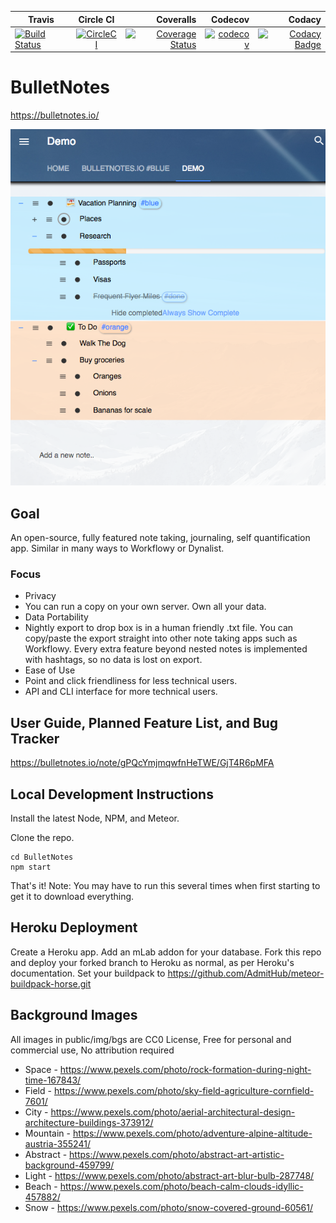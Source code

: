| Travis                                                                                                                        |                                                                      Circle CI                                            |                                                                                                                                                              Coveralls |                                                                                                                              Codecov | Codacy                                                                                                                                                                                                                                                            |
| ----------------------------------------------------------------------------------------------------------------------------- | :-----------------------------------------------------------------------------------------------------------------------: | ---------------------------------------------------------------------------------------------------------------------------------------------------------------------: | -----------------------------------------------------------------------------------------------------------------------------------: |  ---------------------------------------------------------------------------------------------------------------------------------------------------------------------------------------------------------------------------------------------------------------: |
| [![Build Status](https://travis-ci.org/NickBusey/BulletNotes.svg?branch=master)](https://travis-ci.org/NickBusey/BulletNotes) | [![CircleCI](https://circleci.com/gh/NickBusey/BulletNotes.svg?style=svg)](https://circleci.com/gh/NickBusey/BulletNotes) | [![Coverage Status](https://coveralls.io/repos/github/NickBusey/BulletNotes/badge.svg?branch=master)](https://coveralls.io/github/NickBusey/BulletNotes?branch=master) | [![codecov](https://codecov.io/gh/NickBusey/BulletNotes/branch/master/graph/badge.svg)](https://codecov.io/gh/NickBusey/BulletNotes) | [![Codacy Badge](https://api.codacy.com/project/badge/Grade/8e7f3a2a82e74c5ebddc3253e89d09fd)](https://www.codacy.com/app/NickBusey/BulletNotes?utm_source=github.com&amp;utm_medium=referral&amp;utm_content=NickBusey/BulletNotes&amp;utm_campaign=Badge_Grade) |

# BulletNotes

https://bulletnotes.io/

<p align="center">
  <a href="https://bulletnotes.io/">
    <img src=".github/screenshot.png">
  </a>
</p>

## Goal

An open-source, fully featured note taking, journaling, self quantification app. Similar in many ways to Workflowy or Dynalist.

### Focus

* Privacy
 * You can run a copy on your own server. Own all your data.
* Data Portability
 * Nightly export to drop box is in a human friendly .txt file. You can copy/paste the export straight into other note taking apps such as Workflowy. Every extra feature beyond nested notes is implemented with hashtags, so no data is lost on export.
* Ease of Use
 * Point and click friendliness for less technical users.
 * API and CLI interface for more technical users.



## User Guide, Planned Feature List, and Bug Tracker

https://bulletnotes.io/note/gPQcYmjmqwfnHeTWE/GjT4R6pMFA

## Local Development Instructions

Install the latest Node, NPM, and Meteor.

Clone the repo.

```
cd BulletNotes
npm start
```

That's it! Note: You may have to run this several times when first starting to get it to download everything.

## Heroku Deployment

Create a Heroku app. Add an mLab addon for your database. Fork this repo and deploy your forked branch to Heroku as normal, as per Heroku's documentation. Set your buildpack to https://github.com/AdmitHub/meteor-buildpack-horse.git

## Background Images

All images in public/img/bgs are CC0 License, Free for personal and commercial use, No attribution required

* Space - https://www.pexels.com/photo/rock-formation-during-night-time-167843/
* Field - https://www.pexels.com/photo/sky-field-agriculture-cornfield-7601/
* City - https://www.pexels.com/photo/aerial-architectural-design-architecture-buildings-373912/
* Mountain - https://www.pexels.com/photo/adventure-alpine-altitude-austria-355241/
* Abstract - https://www.pexels.com/photo/abstract-art-artistic-background-459799/
* Light - https://www.pexels.com/photo/abstract-art-blur-bulb-287748/
* Beach - https://www.pexels.com/photo/beach-calm-clouds-idyllic-457882/
* Snow - https://www.pexels.com/photo/snow-covered-ground-60561/
